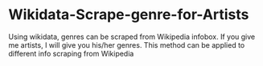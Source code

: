 # Wikidata-Scrape-genre-for-Artists
Using wikidata, genres can be scraped from Wikipedia infobox. If you give me artists, I will give you his/her genres. This method can be applied to different info scraping from Wikipedia

